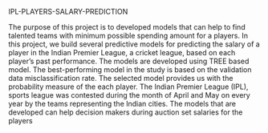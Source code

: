 IPL-PLAYERS-SALARY-PREDICTION

The purpose of this project is to developed models that can help to find talented teams with minimum possible spending amount for a players. In this project, we build several predictive models for predicting the salary of a player in the Indian Premier League, a cricket league, based on each player’s past performance. The models are developed using TREE based model. The best-performing model in the study is based on the validation data misclassification rate. The selected model provides us with the probability measure of the each player. The Indian Premier League (IPL), sports league was contested during the month of April and May on every year by the teams representing the Indian cities. The models that are developed can help decision makers during auction set salaries for the players
